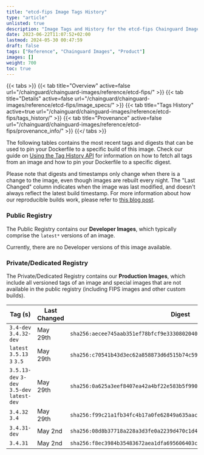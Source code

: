 ```yaml
---
title: "etcd-fips Image Tags History"
type: "article"
unlisted: true
description: "Image Tags and History for the etcd-fips Chainguard Image"
date: 2023-06-22T11:07:52+02:00
lastmod: 2024-05-30 00:47:59
draft: false
tags: ["Reference", "Chainguard Images", "Product"]
images: []
weight: 700
toc: true
---
```


{{< tabs >}}
{{< tab title="Overview" active=false url="/chainguard/chainguard-images/reference/etcd-fips/" >}}
{{< tab title="Details" active=false url="/chainguard/chainguard-images/reference/etcd-fips/image_specs/" >}}
{{< tab title="Tags History" active=true url="/chainguard/chainguard-images/reference/etcd-fips/tags_history/" >}}
{{< tab title="Provenance" active=false url="/chainguard/chainguard-images/reference/etcd-fips/provenance_info/" >}}
{{</ tabs >}}

The following tables contains the most recent tags and digests that can be used to pin your Dockerfile to a specific build of this image. Check our guide on [Using the Tag History API](/chainguard/chainguard-images/using-the-tag-history-api/) for information on how to fetch all tags from an image and how to pin your Dockerfile to a specific digest.

Please note that digests and timestamps only change when there is a change to the image, even though images are rebuilt every night. The "Last Changed" column indicates when the image was last modified, and doesn't always reflect the latest build timestamp. For more information about how our reproducible builds work, please refer to [this blog post](https://www.chainguard.dev/unchained/reproducing-chainguards-reproducible-image-builds).

### Public Registry
The Public Registry contains our **Developer Images**, which typically comprise the `latest*` versions of an image.

Currently, there are no Developer versions of this image available.

### Private/Dedicated Registry
The Private/Dedicated Registry contains our **Production Images**, which include all versioned tags of an image and special images that are not available in the public registry (including FIPS images and other custom builds).

| Tag (s)                                      | Last Changed | Digest                                                                    |
|----------------------------------------------|--------------|---------------------------------------------------------------------------|
|  `3.4-dev` `3.4.32-dev`                      | May 29th     | `sha256:aecee745aab351ef78bfcf9e33308020409be56d3f481d166f403f54afac4132` |
|  `latest` `3.5.13` `3` `3.5`                 | May 29th     | `sha256:c70541b43d3ec62a858873d6d515b74c594eb00895b4134de386249de53bbb67` |
|  `3.5.13-dev` `3-dev` `3.5-dev` `latest-dev` | May 29th     | `sha256:0a625a3eef8407ea42a4bf22e583b5f990932e65371033c57e48a27525d85854` |
|  `3.4.32` `3.4`                              | May 29th     | `sha256:f99c21a1fb34fc4b17a0fe62849a635aac061bad4328fe2146c7fb0a911f456b` |
|  `3.4.31-dev`                                | May 2nd      | `sha256:08d8b37718a228a3d3fe0a2239d470c1d44e46c200e9ad23e6f1471e418467d9` |
|  `3.4.31`                                    | May 2nd      | `sha256:f8ec3984b35483672aea1dfa695606403c89e31ee78dc52d04f1e213baa1f72e` |

